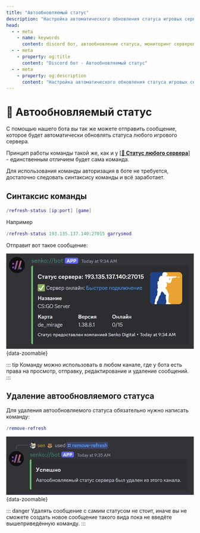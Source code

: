 ```yaml
---
title: "Автообновляемый статус"
description: "Настройка автоматического обновления статуса игровых серверов в Discord. Мониторинг серверов в реальном времени."
head:
  - - meta
    - name: keywords
      content: discord бот, автообновление статуса, мониторинг серверов, senko bot, игровые сервера
  - - meta
    - property: og:title 
      content: "Discord бот - Автообновляемый статус"
  - - meta
    - property: og:description
      content: "Настройка автоматического обновления статуса игровых серверов в Discord. Мониторинг серверов в реальном времени."
---
```


# 🔁 Автообновляемый статус

С помощью нашего бота вы так же можете отправить сообщение, которое будет автоматически обновлять статуса любого игрового сервера.

Принцип работы команды такой же, как и у [**[🔁 Статус любого сервера](/bot/any-status)**] - единственным отличием будет сама команда.

Для использования команды авторизация в боте не требуется, достаточно следовать синтаксису команды и всё заработает.

## Синтаксис команды

```lua
/refresh-status [ip:port] [game]
```

Например

```lua
/refresh-status 193.135.137.140:27015 garrysmod
```

Отправит вот такое сообщение:

![sample status of a random game server](/images/bot/any-status.png){data-zoomable}

::: tip
Команду можно использовать в любом канале, где у бота есть права на просмотр, отправку, редактирование и удаление сообщений.
:::

## Удаление автообновляемого статуса

Для удаления автообновляемого статуса обязательно нужно написать команду:

```lua
/remove-refresh
```

![remove refreshable status](/images/bot/remove-status.png){data-zoomable}

::: danger
Удалять сообщение с самим статусом не стоит, иначе вы не сможете создать новое сообщение такого вида пока не введёте вышеприведённую команду.
:::
